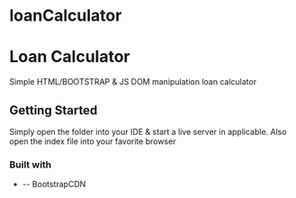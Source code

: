 # loanCalculator

# Loan Calculator

Simple HTML/BOOTSTRAP & JS DOM manipulation loan calculator

## Getting Started

Simply open the folder into your IDE & start a live server in applicable. Also open the index file into your favorite browser

### Built with

* -- BootstrapCDN

